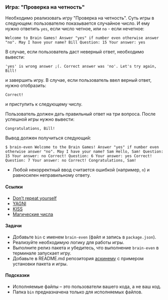 ### Игра: "Проверка на четность"

Необходимо реализовать игру "Проверка на четность". Суть игры в следующем: пользователю показывается случайное число. И ему нужно ответить `yes`, если число четное, или `no` - если нечетное:
    
    Welcome to Brain Games! Answer "yes" if number even otherwise answer "no". May I have your name? Bill Question: 15 Your answer: yes 

В случае, если пользователь даст неверный ответ, необходимо вывести:
    
    'yes' is wrong answer ;(. Correct answer was 'no'. Let's try again, Bill! 

и завершить игру. В случае, если пользователь ввел верный ответ, нужно отобразить:
    
    Correct! 

и приступить к следующему числу.

Пользователь должен дать правильный ответ на три вопроса. После успешной игры нужно вывести:
    
    Congratulations, Bill! 

Вывод должен получиться следующий:
    
    $ brain-even Welcome to the Brain Games! Answer "yes" if number even otherwise answer "no". May I have your name? Sam Hello, Sam! Question: 15 Your answer: no Correct! Question: 6 Your answer: yes Correct! Question: 7 Your answer: no Correct! Congratulations, Sam! 

  * Любой некорректный ввод считается ошибкой (например, `n`) и равносилен неправильному ответу.

#### Ссылки

  * [Don’t repeat yourself](https://ru.wikipedia.org/wiki/Don%E2%80%99t_repeat_yourself)
  * [YAGNI](https://ru.wikipedia.org/wiki/YAGNI)
  * [KISS](https://ru.wikipedia.org/wiki/KISS_(%D0%BF%D1%80%D0%B8%D0%BD%D1%86%D0%B8%D0%BF))
  * [Магические числа](https://ru.wikipedia.org/wiki/%D0%9C%D0%B0%D0%B3%D0%B8%D1%87%D0%B5%D1%81%D0%BA%D0%BE%D0%B5_%D1%87%D0%B8%D1%81%D0%BB%D0%BE_(%D0%BF%D1%80%D0%BE%D0%B3%D1%80%D0%B0%D0%BC%D0%BC%D0%B8%D1%80%D0%BE%D0%B2%D0%B0%D0%BD%D0%B8%D0%B5)#.D0.9F.D0.BB.D0.BE.D1.85.D0.B0.D1.8F_.D0.BF.D1.80.D0.B0.D0.BA.D1.82.D0.B8.D0.BA.D0.B0_.D0.BF.D1.80.D0.BE.D0.B3.D1.80.D0.B0.D0.BC.D0.BC.D0.B8.D1.80.D0.BE.D0.B2.D0.B0.D0.BD.D0.B8.D1.8F)

#### Задачи

  * Добавьте `bin` с именем `brain-even` (файл и запись в `package.json`).
  * Реализуйте необходимую логику для работы игры.
  * Выполните релиз пакета и убедитесь, что выполнение `brain-even` в терминале запускает игру.
  * Добавьте в README.md репозитория [аскинему](https://asciinema.org/) с примером установки пакета и игры.

#### Подсказки

  * Исполняемые файлы – это пользователи вашего кода, а не ваш код.
  * Папка `bin` предназначена только для исполняемых файлов.
